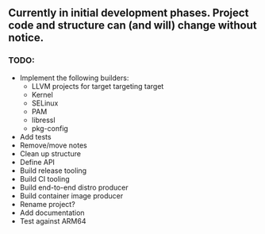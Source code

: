## Currently in initial development phases. Project code and structure can (and will) change without notice.

### TODO:
* Implement the following builders:
    * LLVM projects for target targeting target
    * Kernel
    * SELinux
    * PAM
    * libressl
    * pkg-config
* Add tests
* Remove/move notes
* Clean up structure
* Define API
* Build release tooling
* Build CI tooling
* Build end-to-end distro producer
* Build container image producer
* Rename project?
* Add documentation
* Test against ARM64
